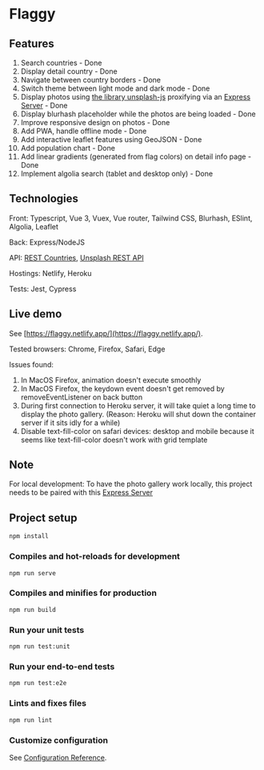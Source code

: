 # Flaggy

## Features
1. Search countries - Done
2. Display detail country - Done
3. Navigate between country borders - Done
4. Switch theme between light mode and dark mode - Done
5. Display photos using [the library unsplash-js](https://github.com/unsplash/unsplash-js) proxifying via an [Express Server](https://github.com/khanhmas/flaggy-unsplash) - Done
6. Display blurhash placeholder while the photos are being loaded - Done
7. Improve responsive design on photos - Done
8. Add PWA, handle offline mode - Done
9. Add interactive leaflet features using GeoJSON - Done
10. Add population chart - Done
11. Add linear gradients (generated from flag colors) on detail info page - Done
12. Implement algolia search (tablet and desktop only) - Done

## Technologies

Front: Typescript, Vue 3, Vuex, Vue router, Tailwind CSS, Blurhash, ESlint, Algolia, Leaflet

Back: Express/NodeJS

API: [REST Countries](https://restcountries.eu), [Unsplash REST API](https://unsplash.com/documentation)

Hostings: Netlify, Heroku

Tests: Jest, Cypress


## Live demo
See [https://flaggy.netlify.app/](https://flaggy.netlify.app/).

Tested browsers: Chrome, Firefox, Safari, Edge

Issues found:
  1. In MacOS Firefox, animation doesn't execute smoothly
  2. In MacOS Firefox, the keydown event doesn't get removed by removeEventListener on back button
  3. During first connection to Heroku server, it will take quiet a long time to display the photo gallery. (Reason: Heroku will shut down the container server if it sits idly for a while)
  4. Disable text-fill-color on safari devices: desktop and mobile because it seems like text-fill-color doesn't work with grid template

## Note
For local development:
To have the photo gallery work locally, this project needs to be paired with this [Express Server](https://github.com/khanhmas/flaggy-unsplash)

## Project setup
```
npm install
```

### Compiles and hot-reloads for development
```
npm run serve
```

### Compiles and minifies for production
```
npm run build
```

### Run your unit tests
```
npm run test:unit
```

### Run your end-to-end tests
```
npm run test:e2e
```

### Lints and fixes files
```
npm run lint
```

### Customize configuration
See [Configuration Reference](https://cli.vuejs.org/config/).
